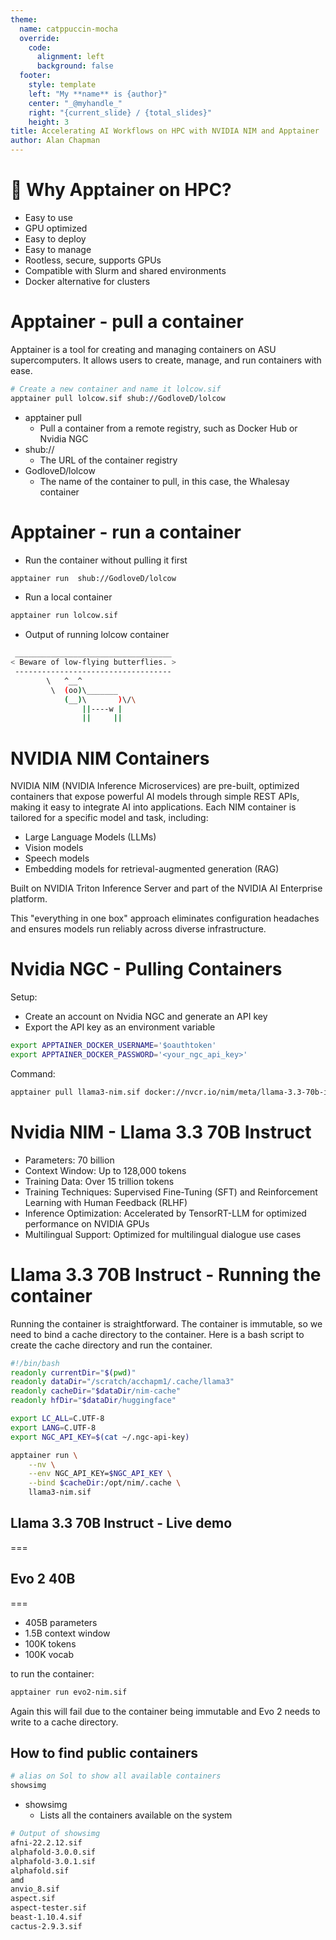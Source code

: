 ```yaml
---
theme:
  name: catppuccin-mocha
  override:
    code:
      alignment: left
      background: false
  footer:
    style: template
    left: "My **name** is {author}"
    center: "_@myhandle_"
    right: "{current_slide} / {total_slides}"
    height: 3
title: Accelerating AI Workflows on HPC with NVIDIA NIM and Apptainer
author: Alan Chapman
---
```


🚀 Why Apptainer on HPC?
===

- Easy to use
- GPU optimized
- Easy to deploy
- Easy to manage
- Rootless, secure, supports GPUs
- Compatible with Slurm and shared environments
- Docker alternative for clusters

<!-- end_slide -->

Apptainer - pull a container
===

Apptainer is a tool for creating and managing containers on ASU supercomputers. It allows users to create, manage, and run containers with ease.

```bash
# Create a new container and name it lolcow.sif
apptainer pull lolcow.sif shub://GodloveD/lolcow
```

* apptainer pull 
  - Pull a container from a remote registry, such as Docker Hub or Nvidia NGC
* shub://
    - The URL of the container registry
* GodloveD/lolcow
  - The name of the container to pull, in this case, the Whalesay container

<!-- end_slide -->

Apptainer - run a container
===

* Run the container without pulling it first
```bash
apptainer run  shub://GodloveD/lolcow
```
* Run a local container
```bash
apptainer run lolcow.sif
```
* Output of running lolcow container
```bash
 ___________________________________
< Beware of low-flying butterflies. >
 -----------------------------------
        \   ^__^
         \  (oo)\_______
            (__)\       )\/\
                ||----w |
                ||     ||
```

<!-- end_slide -->


NVIDIA NIM Containers
===

NVIDIA NIM (NVIDIA Inference Microservices) are pre-built, optimized containers that expose 
powerful AI models through simple REST APIs, making it easy to integrate AI into applications.
Each NIM container is tailored for a specific model and task, including:
- Large Language Models (LLMs)
- Vision models
- Speech models
- Embedding models for retrieval-augmented generation (RAG)

Built on NVIDIA Triton Inference Server and part of the NVIDIA AI Enterprise platform.




This "everything in one box" approach eliminates configuration headaches and ensures models run 
reliably across diverse infrastructure.

<!-- end_slide -->

Nvidia NGC - Pulling Containers
===

Setup:
- Create an account on Nvidia NGC and generate an API key
- Export the API key as an environment variable
```bash
export APPTAINER_DOCKER_USERNAME='$oauthtoken'
export APPTAINER_DOCKER_PASSWORD='<your_ngc_api_key>'
```
Command:
```bash
apptainer pull llama3-nim.sif docker://nvcr.io/nim/meta/llama-3.3-70b-instruct:latest
```

<!-- end_slide -->

Nvidia NIM - Llama 3.3 70B Instruct
===

- Parameters: 70 billion
- Context Window: Up to 128,000 tokens
- Training Data: Over 15 trillion tokens
- Training Techniques: Supervised Fine-Tuning (SFT) and Reinforcement Learning with Human Feedback (RLHF)
- Inference Optimization: Accelerated by TensorRT-LLM for optimized performance on NVIDIA GPUs
- Multilingual Support: Optimized for multilingual dialogue use cases



<!-- end_slide -->

Llama 3.3 70B Instruct - Running the container
===

Running the container is straightforward.  The container is immutable, so we need to bind a cache 
directory to the container.  Here is a bash script to create the cache directory and run the container.

```bash
#!/bin/bash
readonly currentDir="$(pwd)"
readonly dataDir="/scratch/acchapm1/.cache/llama3"
readonly cacheDir="$dataDir/nim-cache"
readonly hfDir="$dataDir/huggingface"

export LC_ALL=C.UTF-8
export LANG=C.UTF-8
export NGC_API_KEY=$(cat ~/.ngc-api-key)

apptainer run \
    --nv \
    --env NGC_API_KEY=$NGC_API_KEY \
    --bind $cacheDir:/opt/nim/.cache \
    llama3-nim.sif
```


<!-- end_slide -->

## Llama 3.3 70B Instruct - Live demo 
===


<!-- end_slide -->


## Evo 2 40B
===

- 405B parameters
- 1.5B context window
- 100K tokens
- 100K vocab

to run the container:

```bash
apptainer run evo2-nim.sif
```
Again this will fail due to the container being immutable and Evo 2 needs to write to a cache directory.

<!-- end_slide -->

## How to find public containers
```bash
# alias on Sol to show all available containers
showsimg
```
* showsimg
  - Lists all the containers available on the system

```bash
# Output of showsimg
afni-22.2.12.sif
alphafold-3.0.0.sif
alphafold-3.0.1.sif
alphafold.sif
amd
anvio_8.sif
aspect.sif
aspect-tester.sif
beast-1.10.4.sif
cactus-2.9.3.sif
``` 

<!-- end_slide -->